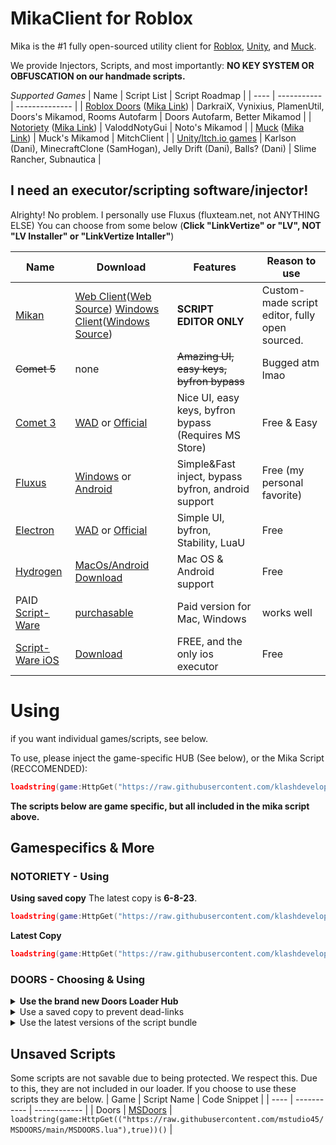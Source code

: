 # MikaClient for Roblox
Mika is the #1 fully open-sourced utility client for [Roblox](https://github.com/klashdevelopment/Mika-Roblox), [Unity](https://github.com/klashdevelopment/Mika-Others), and [Muck](https://github.com/klashdevelopment/Mika).

We provide Injectors, Scripts, and most importantly: **NO KEY SYSTEM OR OBFUSCATION on our handmade scripts.**

*Supported Games*
| Name | Script List | Script Roadmap |
| ---- | ----------- | -------------- |
| [Roblox Doors](https://web.roblox.com/games/6516141723) ([Mika Link](https://github.com/klashdevelopment/Mika-Roblox)) | DarkraiX, Vynixius, PlamenUtil, Doors's Mikamod, Rooms Autofarm | Doors Autofarm, Better Mikamod |
| [Notoriety](https://web.roblox.com/games/21532277) ([Mika Link](https://github.com/klashdevelopment/Mika-Roblox)) | ValoddNotyGui | Noto's Mikamod |
| [Muck](https://store.steampowered.com/app/1625450/Muck/) ([Mika Link](https://github.com/klashdevelopment/Mika)) | Muck's Mikamod | MitchClient |
| [Unity/Itch.io games](https://github.com/klashdevelopment/Mika-Others) | Karlson (Dani), MinecraftClone (SamHogan), Jelly Drift (Dani), Balls? (Dani) | Slime Rancher, Subnautica |

## I need an executor/scripting software/injector!
Alrighty! No problem. I personally use Fluxus (fluxteam.net, not ANYTHING ELSE)
You can choose from some below (**Click "LinkVertize" or "LV", NOT "LV Installer" or "LinkVertize Intaller"**)

| Name | Download | Features | Reason to use |
| --- | --- | --- | --- |
| [Mikan](https://mika.fly.dev) | [Web Client](https://mika.fly.dev)([Web Source](https://github.com/klashdevelopment/Mikan)) [Windows Client](https://github.com/klashdevelopment/Mikan-Desktop/releases/latest)([Windows Source](https://github.com/klashdevelopment/Mikan-Desktop)) | **SCRIPT EDITOR ONLY** | Custom-made script editor, fully open sourced. |
| ~~Comet 5~~ | none | ~~Amazing UI, easy keys, byfron bypass~~ | Bugged atm lmao |
| [Comet 3](https://cometrbx.xyz) | [WAD](https://wearedevs.net/d/Comet) or [Official](https://cometrbx.xyz/download.html) | Nice UI, easy keys, byfron bypass (Requires MS Store) | Free & Easy |
| [Fluxus](https://fluxteam.net) | [Windows](https://fluxteam.net/dl) or [Android](https://fluxteam.net/android) | Simple&Fast inject, bypass byfron, android support | Free (my personal favorite) |
| [Electron](https://ryos.lol/) | [WAD](https://wearedevs.net/d/Electron) or [Official](https://ryos.lol/) | Simple UI, byfron, Stability, LuaU | Free |
| [Hydrogen](https://hydrogen.sh/) | [MacOs/Android Download](https://hydrogen.sh/download) | Mac OS & Android support | Free |
| PAID [Script-Ware](https://script-ware.com/) | [purchasable](https://script-ware.com/) | Paid version for Mac, Windows | works well |
| [Script-Ware iOS](https://script-ware.com/ios) | [Download]([https://script-ware.com/ios](https://dev.script-ware.com/docs/iOS/install-guide)) | FREE, and the only ios executor | Free |


# Using
if you want individual games/scripts, see below.

To use, please inject the game-specific HUB (See below), or the Mika Script (RECCOMENDED):
```lua
loadstring(game:HttpGet("https://raw.githubusercontent.com/klashdevelopment/Mika-Roblox/main/loaders/MikaHub.lua"))()
```

**The scripts below are game specific, but all included in the mika script above.**

## Gamespecifics & More
### NOTORIETY - Using
**Using saved copy**
The latest copy is **6-8-23**.
```lua
loadstring(game:HttpGet("https://raw.githubusercontent.com/klashdevelopment/Mika-Roblox/main/loaders/notoriety/Load-6-08-23.lua"))()
```
**Latest Copy**
```lua
loadstring(game:HttpGet("https://raw.githubusercontent.com/klashdevelopment/Mika-Roblox/main/loaders/notoriety/Loader.lua"))()
```



### DOORS - Choosing & Using
<details>
  <summary><b>Use the brand new Doors Loader Hub</b></summary>
  
  From this new hub, you can access all the scripts in one!
  
  ```lua
  loadstring(game:HttpGet("https://raw.githubusercontent.com/klashdevelopment/Mika-Roblox/main/loaders/doors/DoorsHub.lua"))()
  ```
  
</details>
<details>
<summary>Use a saved copy to prevent dead-links</summary>

Simply head over to the [Saved Copy Loaders](https://github.com/klashdevelopment/Mika-Roblox/tree/main/loaders/doors/Saved%20Copies) and pick the latest one.
In this example we will use "4-21-23".
  
Change "4-21-23" at the end of this command with your picked version.
```lua
loadstring(game:HttpGet("https://raw.githubusercontent.com/klashdevelopment/Mika-Roblox/main/loaders/doors/Saved%20Copies/Load-4-21-23.lua"))()
```
  
Then, add this into your scripting software and load it up!<br>

| Pros      | Cons |
| ----------- | ----------- |
| Prevents deadlinks      | You will have to manually update it every time it updates.       |
| Code will not be modified   | If the game releases an anticheat for this version, you may be at risk of getting banned.        |
</details>
<details>
  
<summary>Use the latest versions of the script bundle</summary>

Simply use the [one main Loader](https://github.com/klashdevelopment/Mika-Roblox/tree/main/loaders/doors/Loader.lua) as the link in your script!

```lua
loadstring(game:HttpGet("https://raw.githubusercontent.com/klashdevelopment/Mika-Roblox/main/loaders/doors/Loader.lua"))()
```

A this into your scripting software, inject, and load it up!
  
  
| Pros      | Cons |
| ----------- | ----------- |
| Always recive the latest version.      | If the link changes on any of the scripts, you will get a deadlink. We try to keep our links updated       |
| Recive the latest bypasses.   | Features may be removed in future updates.        |
</details>

## Unsaved Scripts

Some scripts are not savable due to being protected. We respect this.  Due to this, they are not included in our loader. If you choose to use these scripts they are below.
| Game | Script Name | Code Snippet |
| ---- | ----------- | ------------ |
| Doors | [MSDoors](https://github.com/mstudio45/MSDOORS) | `loadstring(game:HttpGet(("https://raw.githubusercontent.com/mstudio45/MSDOORS/main/MSDOORS.lua"),true))()` |
